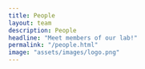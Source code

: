 ```yaml
---
title: People
layout: team
description: People
headline: "Meet members of our lab!"
permalink: "/people.html"
image: "assets/images/logo.png"
---
```

